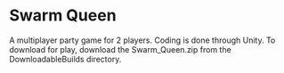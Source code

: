 # Swarm Queen

A multiplayer party game for 2 players. Coding is done through Unity. To download for play, download the Swarm_Queen.zip from the DownloadableBuilds directory.
